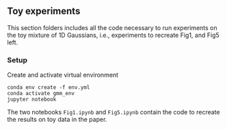 ## Toy experiments

This section folders includes all the code necessary to run experiments on the toy mixture of 1D Gaussians, i.e., experiments to recreate Fig1, and Fig5 left.

### Setup

Create and activate virtual environment

```
conda env create -f env.yml
conda activate gmm_env
jupyter notebook
```

The two notebooks `Fig1.ipynb` and `Fig5.ipynb` contain the code to recreate the results on toy data in the paper.